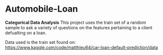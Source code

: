 # Automobile-Loan
**Categorical Data Analysis**
This project uses the train set of a random sample to ask a variety of questions on the features pertaining to a client defualting on a loan.





Data used is the train set found on: https://www.kaggle.com/code/matthieu64/car-loan-default-prediction/data
